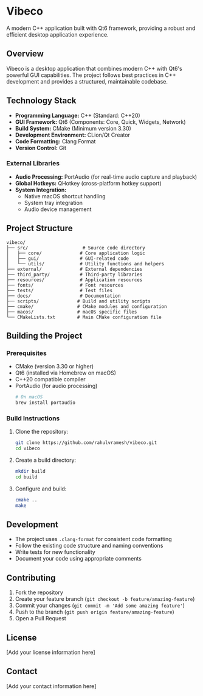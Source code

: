 # Vibeco

A modern C++ application built with Qt6 framework, providing a robust and efficient desktop application experience.

## Overview

Vibeco is a desktop application that combines modern C++ with Qt6's powerful GUI capabilities. The project follows best practices in C++ development and provides a structured, maintainable codebase.

## Technology Stack

- **Programming Language:** C++ (Standard: C++20)
- **GUI Framework:** Qt6 (Components: Core, Quick, Widgets, Network)
- **Build System:** CMake (Minimum version 3.30)
- **Development Environment:** CLion/Qt Creator
- **Code Formatting:** Clang Format
- **Version Control:** Git

### External Libraries
- **Audio Processing:** PortAudio (for real-time audio capture and playback)
- **Global Hotkeys:** QHotkey (cross-platform hotkey support)
- **System Integration:** 
  - Native macOS shortcut handling
  - System tray integration
  - Audio device management

## Project Structure

```
vibeco/
├── src/                    # Source code directory
│   ├── core/              # Core application logic
│   ├── gui/               # GUI-related code
│   └── utils/             # Utility functions and helpers
├── external/              # External dependencies
├── third_party/           # Third-party libraries
├── resources/             # Application resources
├── fonts/                 # Font resources
├── tests/                 # Test files
├── docs/                  # Documentation
├── scripts/              # Build and utility scripts
├── cmake/                # CMake modules and configuration
├── macos/                # macOS specific files
└── CMakeLists.txt        # Main CMake configuration file
```

## Building the Project

### Prerequisites

- CMake (version 3.30 or higher)
- Qt6 (installed via Homebrew on macOS)
- C++20 compatible compiler
- PortAudio (for audio processing)
  ```bash
  # On macOS
  brew install portaudio
  ```

### Build Instructions

1. Clone the repository:
   ```bash
   git clone https://github.com/rahulvramesh/vibeco.git
   cd vibeco
   ```

2. Create a build directory:
   ```bash
   mkdir build
   cd build
   ```

3. Configure and build:
   ```bash
   cmake ..
   make
   ```

## Development

- The project uses `.clang-format` for consistent code formatting
- Follow the existing code structure and naming conventions
- Write tests for new functionality
- Document your code using appropriate comments

## Contributing

1. Fork the repository
2. Create your feature branch (`git checkout -b feature/amazing-feature`)
3. Commit your changes (`git commit -m 'Add some amazing feature'`)
4. Push to the branch (`git push origin feature/amazing-feature`)
5. Open a Pull Request

## License

[Add your license information here]

## Contact

[Add your contact information here] 